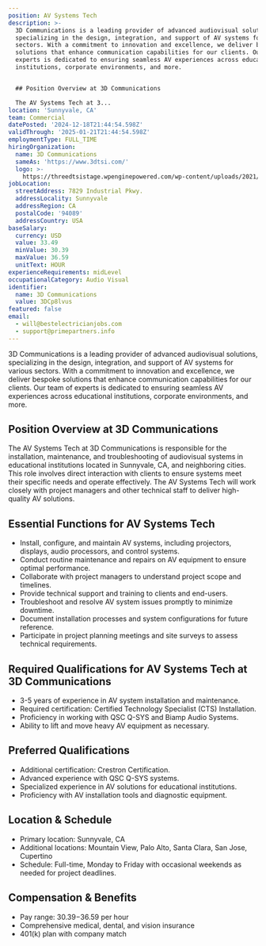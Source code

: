 ```yaml
---
position: AV Systems Tech
description: >-
  3D Communications is a leading provider of advanced audiovisual solutions,
  specializing in the design, integration, and support of AV systems for various
  sectors. With a commitment to innovation and excellence, we deliver bespoke
  solutions that enhance communication capabilities for our clients. Our team of
  experts is dedicated to ensuring seamless AV experiences across educational
  institutions, corporate environments, and more.


  ## Position Overview at 3D Communications

  The AV Systems Tech at 3...
location: 'Sunnyvale, CA'
team: Commercial
datePosted: '2024-12-18T21:44:54.598Z'
validThrough: '2025-01-21T21:44:54.598Z'
employmentType: FULL_TIME
hiringOrganization:
  name: 3D Communications
  sameAs: 'https://www.3dtsi.com/'
  logo: >-
    https://threedtsistage.wpenginepowered.com/wp-content/uploads/2021/01/logo-default.png
jobLocation:
  streetAddress: 7829 Industrial Pkwy.
  addressLocality: Sunnyvale
  addressRegion: CA
  postalCode: '94089'
  addressCountry: USA
baseSalary:
  currency: USD
  value: 33.49
  minValue: 30.39
  maxValue: 36.59
  unitText: HOUR
experienceRequirements: midLevel
occupationalCategory: Audio Visual
identifier:
  name: 3D Communications
  value: 3DCp8lvus
featured: false
email:
  - will@bestelectricianjobs.com
  - support@primepartners.info
---
```




3D Communications is a leading provider of advanced audiovisual solutions, specializing in the design, integration, and support of AV systems for various sectors. With a commitment to innovation and excellence, we deliver bespoke solutions that enhance communication capabilities for our clients. Our team of experts is dedicated to ensuring seamless AV experiences across educational institutions, corporate environments, and more.

## Position Overview at 3D Communications
The AV Systems Tech at 3D Communications is responsible for the installation, maintenance, and troubleshooting of audiovisual systems in educational institutions located in Sunnyvale, CA, and neighboring cities. This role involves direct interaction with clients to ensure systems meet their specific needs and operate effectively. The AV Systems Tech will work closely with project managers and other technical staff to deliver high-quality AV solutions.

## Essential Functions for AV Systems Tech
- Install, configure, and maintain AV systems, including projectors, displays, audio processors, and control systems.
- Conduct routine maintenance and repairs on AV equipment to ensure optimal performance.
- Collaborate with project managers to understand project scope and timelines.
- Provide technical support and training to clients and end-users.
- Troubleshoot and resolve AV system issues promptly to minimize downtime.
- Document installation processes and system configurations for future reference.
- Participate in project planning meetings and site surveys to assess technical requirements.

## Required Qualifications for AV Systems Tech at 3D Communications
- 3-5 years of experience in AV system installation and maintenance.
- Required certification: Certified Technology Specialist (CTS) Installation.
- Proficiency in working with QSC Q-SYS and Biamp Audio Systems.
- Ability to lift and move heavy AV equipment as necessary.

## Preferred Qualifications
- Additional certification: Crestron Certification.
- Advanced experience with QSC Q-SYS systems.
- Specialized experience in AV solutions for educational institutions.
- Proficiency with AV installation tools and diagnostic equipment.

## Location & Schedule
- Primary location: Sunnyvale, CA
- Additional locations: Mountain View, Palo Alto, Santa Clara, San Jose, Cupertino
- Schedule: Full-time, Monday to Friday with occasional weekends as needed for project deadlines.

## Compensation & Benefits
- Pay range: $30.39-$36.59 per hour
- Comprehensive medical, dental, and vision insurance
- 401(k) plan with company match